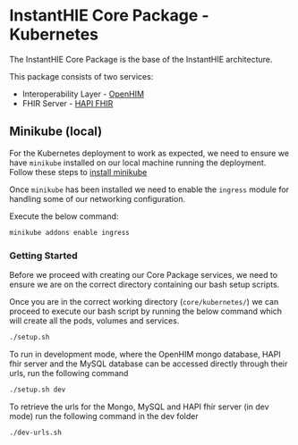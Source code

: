# InstantHIE Core Package - Kubernetes

The InstantHIE Core Package is the base of the InstantHIE architecture.

This package consists of two services:

* Interoperability Layer - [OpenHIM](http://openhim.org/)
* FHIR Server - [HAPI FHIR](https://hapifhir.io/)

## Minikube (local)

For the Kubernetes deployment to work as expected, we need to ensure we have `minikube` installed on our local machine running the deployment. Follow these steps to [install minikube](https://kubernetes.io/docs/tasks/tools/install-minikube/)

Once `minikube` has been installed we need to enable the `ingress` module for handling some of our networking configuration.

Execute the below command:

```sh
minikube addons enable ingress
```

### Getting Started

Before we proceed with creating our Core Package services, we need to ensure we are on the correct directory containing our bash setup scripts.

Once you are in the correct working directory (`core/kubernetes/`) we can proceed to execute our bash script by running the below command which will create all the pods, volumes and services.

```bash
./setup.sh
```

To run in development mode, where the OpenHIM mongo database, HAPI fhir server and the MySQL database can be accessed directly through their urls, run the following command

```bash
./setup.sh dev
```

To retrieve the urls for the Mongo, MySQL and HAPI fhir server (in dev mode) run the following command in the dev folder

```bash
./dev-urls.sh
```
